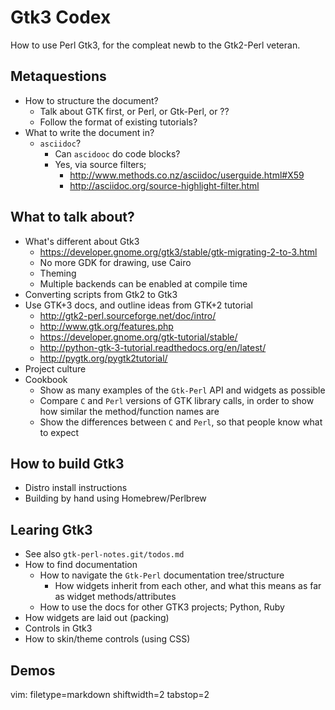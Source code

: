 # Gtk3 Codex #

How to use Perl Gtk3, for the compleat newb to the Gtk2-Perl veteran. 

## Metaquestions ##
- How to structure the document?
  - Talk about GTK first, or Perl, or Gtk-Perl, or ??
  - Follow the format of existing tutorials?
- What to write the document in?
  - `asciidoc`?
    - Can `ascidooc` do code blocks?
    - Yes, via source filters;
      - http://www.methods.co.nz/asciidoc/userguide.html#X59
      - http://asciidoc.org/source-highlight-filter.html

## What to talk about? ##
- What's different about Gtk3
  - https://developer.gnome.org/gtk3/stable/gtk-migrating-2-to-3.html
  - No more GDK for drawing, use Cairo
  - Theming
  - Multiple backends can be enabled at compile time
- Converting scripts from Gtk2 to Gtk3
- Use GTK+3 docs, and outline ideas from GTK+2 tutorial
  - http://gtk2-perl.sourceforge.net/doc/intro/
  - http://www.gtk.org/features.php
  - https://developer.gnome.org/gtk-tutorial/stable/ 
  - http://python-gtk-3-tutorial.readthedocs.org/en/latest/
  - http://pygtk.org/pygtk2tutorial/
- Project culture
- Cookbook
  - Show as many examples of the `Gtk-Perl` API and widgets as possible
  - Compare `C` and `Perl` versions of GTK library calls, in order to show how
    similar the method/function names are
  - Show the differences between `C` and `Perl`, so that people know what to
    expect

## How to build Gtk3 ##
- Distro install instructions
- Building by hand using Homebrew/Perlbrew

## Learing Gtk3 ##
- See also `gtk-perl-notes.git/todos.md`
- How to find documentation
  - How to navigate the `Gtk-Perl` documentation tree/structure
    - How widgets inherit from each other, and what this means as far as
      widget methods/attributes
  - How to use the docs for other GTK3 projects; Python, Ruby
- How widgets are laid out (packing)
- Controls in Gtk3
- How to skin/theme controls (using CSS)

## Demos ##

vim: filetype=markdown shiftwidth=2 tabstop=2
